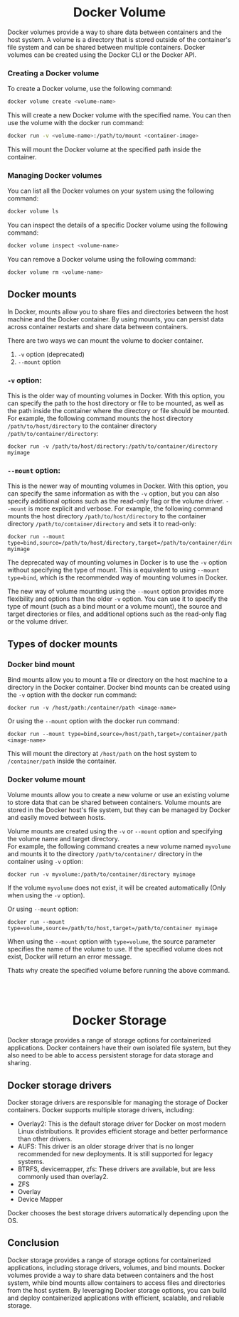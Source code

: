 <h1 align="center"> Docker Volume </h1>

Docker volumes provide a way to share data between containers and the host system. A volume is a directory that is stored outside of the container's file system and can be shared between multiple containers. Docker volumes can be created using the Docker CLI or the Docker API.

### Creating a Docker volume

To create a Docker volume, use the following command:

```bash
docker volume create <volume-name>
```

This will create a new Docker volume with the specified name. You can then use the volume with the docker run command:

```bash
docker run -v <volume-name>:/path/to/mount <container-image>
```

This will mount the Docker volume at the specified path inside the container.

### Managing Docker volumes

You can list all the Docker volumes on your system using the following command:

```bash
docker volume ls
```

You can inspect the details of a specific Docker volume using the following command:

```bash
docker volume inspect <volume-name>
```

You can remove a Docker volume using the following command:

```bash
docker volume rm <volume-name>
```

## Docker mounts

In Docker, mounts allow you to share files and directories between the host machine and the Docker container. By using mounts, you can persist data across container restarts and share data between containers.

There are two ways we can mount the volume to docker container.

1.  `-v` option (deprecated)
2. `--mount` option

### `-v` option:

This is the older way of mounting volumes in Docker. With this option, you can specify the path to the host directory or file to be mounted, as well as the path inside the container where the directory or file should be mounted.  
For example, the following command mounts the host directory `/path/to/host/directory` to the container directory `/path/to/container/directory`:

```
docker run -v /path/to/host/directory:/path/to/container/directory myimage
```

### `--mount` option:

This is the newer way of mounting volumes in Docker. With this option, you can specify the same information as with the `-v` option, but you can also specify additional options such as the read-only flag or the volume driver. `--mount` is more explicit and verbose.
For example, the following command mounts the host directory `/path/to/host/directory` to the container directory `/path/to/container/directory` and sets it to read-only:

```
docker run --mount type=bind,source=/path/to/host/directory,target=/path/to/container/directory,readonly myimage
```

The deprecated way of mounting volumes in Docker is to use the `-v` option without specifying the type of mount. This is equivalent to using `--mount type=bind`, which is the recommended way of mounting volumes in Docker.

The new way of volume mounting using the `--mount` option provides more flexibility and options than the older `-v` option. You can use it to specify the type of mount (such as a bind mount or a volume mount), the source and target directories or files, and additional options such as the read-only flag or the volume driver.

## Types of docker mounts

### Docker bind mount

Bind mounts allow you to mount a file or directory on the host machine to a directory in the Docker container.
Docker bind mounts can be created using the `-v` option with the docker run command:

```
docker run -v /host/path:/container/path <image-name>
```

Or using the `--mount` option with the docker run command:

```
docker run --mount type=bind,source=/host/path,target=/container/path <image-name>
```

This will mount the directory at `/host/path` on the host system to `/container/path` inside the container.

### Docker volume mount

Volume mounts allow you to create a new volume or use an existing volume to store data that can be shared between containers. 
Volume mounts are stored in the Docker host's file system, but they can be managed by Docker and easily moved between hosts.

Volume mounts are created using the `-v` or `--mount` option and specifying the volume name and target directory.  
For example, the following command creates a new volume named `myvolume` and mounts it to the directory `/path/to/container/` directory in the container using `-v` option:

```
docker run -v myvolume:/path/to/container/directory myimage
```

If the volume `myvolume` does not exist, it will be created automatically (Only when using the `-v` option).

Or using `--mount` option:

```
docker run --mount type=volume,source=/path/to/host,target=/path/to/container myimage
```

When using the `--mount` option with `type=volume`, the source parameter specifies the name of the volume to use. If the specified volume does not exist, Docker will return an error message.

Thats why create the specified volume before running the above command.

<br></br>

<h1 align="center"> Docker Storage </h1>

Docker storage provides a range of storage options for containerized applications. Docker containers have their own isolated file system, but they also need to be able to access persistent storage for data storage and sharing.

## Docker storage drivers

Docker storage drivers are responsible for managing the storage of Docker containers. Docker supports multiple storage drivers, including:

- Overlay2: This is the default storage driver for Docker on most modern Linux distributions. It provides efficient storage and better performance than other drivers.
- AUFS: This driver is an older storage driver that is no longer recommended for new deployments. It is still supported for legacy systems.
- BTRFS, devicemapper, zfs: These drivers are available, but are less commonly used than overlay2.
- ZFS
- Overlay
- Device Mapper

Docker chooses the best storage drivers automatically depending upon the OS.

## Conclusion

Docker storage provides a range of storage options for containerized applications, including storage drivers, volumes, and bind mounts. Docker volumes provide a way to share data between containers and the host system, while bind mounts allow containers to access files and directories from the host system. By leveraging Docker storage options, you can build and deploy containerized applications with efficient, scalable, and reliable storage.